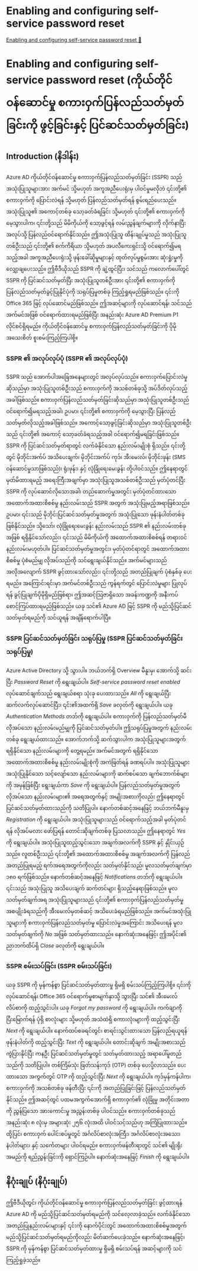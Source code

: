 # Enabling and configuring self-service password reset

[Enabling and configuring self-service password reset 🔗](https://www.coursera.org/learn/cybersecurity-identity-and-access-solutions-with-azure-ad/lecture/31xhK/enabling-and-configuring-self-service-password-reset)

# Enabling and configuring self-service password reset (ကိုယ်တိုင်ဝန်ဆောင်မှု စကားဝှက်ပြန်လည်သတ်မှတ်ခြင်းကို ဖွင့်ခြင်းနှင့် ပြင်ဆင်သတ်မှတ်ခြင်း)

## Introduction (နိဒါန်း)

Azure AD ကိုယ်တိုင်ဝန်ဆောင်မှု စကားဝှက်ပြန်လည်သတ်မှတ်ခြင်း (SSPR) သည် အသုံးပြုသူများအား အက်မင် သို့မဟုတ် အကူအညီပေးရုံးမှ ပါဝင်မှုမလိုဘဲ ၎င်းတို့၏ စကားဝှက်ကို ပြောင်းလဲရန် သို့မဟုတ် ပြန်လည်သတ်မှတ်ရန် စွမ်းရည်ပေးသည်။ အသုံးပြုသူ၏ အကောင့်တစ်ခု သော့ခတ်ခံရခြင်း သို့မဟုတ် ၎င်းတို့၏ စကားဝှက်ကို မေ့သွားပါက၊ ၎င်းတို့သည် မိမိကိုယ်ကို သော့ဖွင့်ရန် လမ်းညွှန်ချက်များကို လိုက်နာပြီး အလုပ်သို့ ပြန်လည်ဝင်ရောက်နိုင်သည်။ ဤအသုံးပြုသူ ထိန်းချုပ်မှုသည် အသုံးပြုသူတစ်ဦးသည် ၎င်းတို့၏ စက်ကိရိယာ သို့မဟုတ် အပလီကေးရှင်းသို့ ဝင်ရောက်၍မရသည့်အခါ အကူအညီပေးရုံးသို့ ဖုန်းခေါ်ဆိုမှုများနှင့် ထုတ်လုပ်မှုစွမ်းအား ဆုံးရှုံးမှုကို လျှော့ချပေးသည်။ ဤဗီဒီယိုသည် SSPR ကို ချဲ့ထွင်ပြီး၊ သင်သည် ကလောက်ပေါ်တွင် SSPR ကို ပြင်ဆင်သတ်မှတ်ပြီး အသုံးပြုသူတစ်ဦးအား ၎င်းတို့၏ စကားဝှက်ကို ပြန်လည်သတ်မှတ်ခွင့်ပြုနိုင်ပုံကို သရုပ်ပြမှုတစ်ခု ကြည့်ရှုရမည်ဖြစ်သည်။ ၎င်းကို Office 365 ဖြင့် လုပ်ဆောင်မည်ဖြစ်သည်။ ဤအဆင့်များကို လုပ်ဆောင်ရန်၊ သင်သည် အက်မင်အဖြစ် ဝင်ရောက်ထားရမည်ဖြစ်ပြီး အနည်းဆုံး Azure AD Premium P1 လိုင်စင်ရှိရမည်။ ကိုယ်တိုင်ဝန်ဆောင်မှု စကားဝှက်ပြန်လည်သတ်မှတ်ခြင်းကို ပိုမိုအသေးစိတ် စူးစမ်းကြည့်ကြပါစို့။

### SSPR ၏ အလုပ်လုပ်ပုံ (SSPR ၏ အလုပ်လုပ်ပုံ)

SSPR သည် အောက်ပါအခြေအနေများတွင် အလုပ်လုပ်သည်။ စကားဝှက်ပြောင်းလဲမှုဆိုသည်မှာ အသုံးပြုသူတစ်ဦးသည် စကားဝှက်ကို အသစ်တစ်ခုသို့ အပ်ဒိတ်လုပ်သည့်အခါဖြစ်သည်။ စကားဝှက်ပြန်လည်သတ်မှတ်ခြင်းဆိုသည်မှာ အသုံးပြုသူတစ်ဦးသည် ဝင်ရောက်၍မရသည့်အခါ၊ ဥပမာ၊ ၎င်းတို့၏ စကားဝှက်ကို မေ့သွားပြီး ပြန်လည်သတ်မှတ်လိုသည့်အခါဖြစ်သည်။ အကောင့်သော့ဖွင့်ခြင်းဆိုသည်မှာ အသုံးပြုသူတစ်ဦးသည် ၎င်းတို့၏ အကောင့် သော့ခတ်ခံရသည့်အခါ ဝင်ရောက်၍မရခြင်းဖြစ်သည်။ SSPR ကို ပြင်ဆင်သတ်မှတ်ရာတွင် လက်ခံနိုင်သော နည်းလမ်းမျိုးစုံ ရှိသည်။ ၎င်းတို့တွင် မိုဘိုင်းအက်ပ် အသိပေးချက်၊ မိုဘိုင်းအက်ပ် ကုဒ်၊ အီးမေးလ်၊ မိုဘိုင်းဖုန်း (SMS ဝန်ဆောင်မှုသာဖြစ်သည်)၊ ရုံးဖုန်း၊ နှင့် လုံခြုံရေးမေးခွန်း တို့ပါဝင်သည်။ ဤနေရာတွင် မှတ်မိထားရမည့် အရေးကြီးအချက်မှာ အသုံးပြုသူအသစ်တစ်ဦးသည် မှတ်ပုံတင်ပြီး SSPR ကို လုပ်ဆောင်လိုသောအခါ၊ တည်ဆောက်မှုအတွင်း မှတ်ပုံတင်ထားသော အထောက်အထားစိစစ်မှု နည်းလမ်းသည် SSPR အတွက် အသုံးပြုမည့်အရာဖြစ်သည်။ ဥပမာ၊ ၎င်းသည် မိုဘိုင်းပြင်ဆင်သတ်မှတ်မှုအတွက် အသုံးပြုသော ဖုန်းနံပါတ်တစ်ခု ဖြစ်နိုင်သည်။ သို့သော်၊ လုံခြုံရေးမေးခွန်း နည်းလမ်းသည် SSPR ၏ နည်းလမ်းတစ်ခုအဖြစ် ရရှိနိုင်သော်လည်း၊ ၎င်းသည် မိမိကိုယ်ကို အထောက်အထားစိစစ်ရန် တရားဝင်နည်းလမ်းမဟုတ်ပါ။ ပြင်ဆင်သတ်မှတ်မှုအတွင်း၊ မှတ်ပုံတင်ရာတွင် အထောက်အထားစိစစ်မှု ပုံစံမည်မျှ လိုအပ်သည်ကို သင်ရွေးချယ်နိုင်သည်။ အက်မင်များသည် အလိုအလျောက် SSPR ဖွင့်ထားသော်လည်း၊ ၎င်းတို့သည် အတည်ပြုချက် ပုံစံနှစ်ခု ပေးရမည်။ အကြောင်းရင်းမှာ အက်မင်တစ်ဦးသည် ကွန်ရက်တွင် ပြောင်းလဲမှုများ ပြုလုပ်ရန် ခွင့်ပြုချက်ပိုမိုရှိမည်ဖြစ်ရာ၊ ဤအဆင့်သြဇာရှိသော အခန်းကဏ္ဍကို အနီးကပ် စောင့်ကြပ်ထားရမည်ဖြစ်သည်။ ယခု သင်၏ Azure AD ဖြင့် SSPR ကို မည်သို့ပြင်ဆင်သတ်မှတ်ရမည်ကို သင်ယူရန် အချိန်ရောက်ပါပြီ။

### SSPR ပြင်ဆင်သတ်မှတ်ခြင်း သရုပ်ပြမှု (SSPR ပြင်ဆင်သတ်မှတ်ခြင်း သရုပ်ပြမှု)

Azure Active Directory သို့ သွားပါ။ ဘယ်ဘက်ရှိ Overview မီနူးမှ၊ အောက်သို့ ဆင်းပြီး _Password Reset_ ကို ရွေးချယ်ပါ။ _Self-service password reset enabled_ လုပ်ဆောင်ချက်သည် ရွေးချယ်စရာ သုံးခု ပေးထားသည်။ _All_ ကို ရွေးချယ်ပြီး ဆက်လက်လုပ်ဆောင်ပြီး၊ ၎င်း၏အထက်ရှိ _Save_ ခလုတ်ကို ရွေးချယ်ပါ။ ယခု _Authentication Methods_ တဘ်ကို ရွေးချယ်ပါ။ စကားဝှက်ကို ပြန်လည်သတ်မှတ်မီ လိုအပ်သော နည်းလမ်းမည်မျှကို ပြင်ဆင်သတ်မှတ်ပါ။ ဤသရုပ်ပြမှုအတွက် နည်းလမ်းတစ်ခု ရွေးချယ်ထားသည်။ အောက်ဘက်သို့ ဆက်သွားပါက အသုံးပြုသူများအတွက် ရရှိနိုင်သော နည်းလမ်းများကို တွေ့ရမည်။ အက်မင်အတွက် ရရှိနိုင်သော အထောက်အထားစိစစ်မှု နည်းလမ်းမျိုးစုံကို အကဲဖြတ်ရန် ခဏရပ်ပါ။ အသုံးပြုသူများ အသုံးပြုနိုင်သော သင့်လျော်သော နည်းလမ်းများကို ဆက်စပ်သော ချက်ဘောက်စ်များကို အမှန်ခြစ်ပြီး ရွေးချယ်ကာ _Save_ ကို ရွေးချယ်ပါ။ ပြန်လည်သတ်မှတ်မှုအတွက် လိုအပ်သော နည်းလမ်းများ၏ အရေအတွက်နှင့် အမျိုးအစားကိုလည်း ဤနေရာတွင် ပြင်ဆင်သတ်မှတ်ထားသည်ကို သတိပြုပါ။ နောက်တစ်ဆင့်အနေဖြင့် ဘယ်ဘက်မီနူးမှ _Registration_ ကို ရွေးချယ်ပါ။ အသုံးပြုသူများသည် ဝင်ရောက်သည့်အခါ မှတ်ပုံတင်ရန် လိုအပ်မလား ဖော်ပြရန် တောင်းဆိုချက်တစ်ခု ပြသလာသည်။ ဤနေရာတွင် _Yes_ ကို ရွေးချယ်ပါ။ အသုံးပြုသူထည့်သွင်းသော အချက်အလက်ကို SSPR နှင့် နှိုင်းယှဉ်သည်။ လူတစ်ဦးသည် ၎င်းတို့၏ အထောက်အထားစိစစ်မှု အချက်အလက်ကို ပြန်လည်အတည်ပြုရမည့် ရက်အရေအတွက်ကိုလည်း သတ်မှတ်နိုင်သည်၊ မူလသတ်မှတ်ချက်မှာ ၁၈၀ ရက်ဖြစ်သည်။ နောက်တစ်ဆင့်အနေဖြင့် _Notifications_ တဘ်ကို ရွေးချယ်ပါ။ ၎င်းသည် အသုံးပြုသူ အသိပေးချက် ဆက်တင်များ ရှိသည့်နေရာဖြစ်သည်။ မူလသတ်မှတ်ချက်အရ အသုံးပြုသူများသည် ၎င်းတို့၏ စကားဝှက်ပြန်လည်သတ်မှတ်မှု အစပျိုးခံရသည်ကို အီးမေးလ်မှတစ်ဆင့် အသိပေးခံရမည်ဖြစ်သည်။ အက်မင်အသုံးပြုသူများကို စကားဝှက်ပြန်လည်သတ်မှတ်မှု ပြောင်းလဲမှုအကြောင်း အသိပေးရန် မူလသတ်မှတ်ချက်ကို _No_ အဖြစ် သတ်မှတ်ထားသည်။ နောက်ဆုံးအနေဖြင့်၊ ဤအပိုင်း၏ ညာဘက်ထိပ်ရှိ _Close_ ခလုတ်ကို ရွေးချယ်ပါ။

### SSPR စမ်းသပ်ခြင်း (SSPR စမ်းသပ်ခြင်း)

ယခု SSPR ကို မှန်ကန်စွာ ပြင်ဆင်သတ်မှတ်ထားမှု ရှိမရှိ စမ်းသပ်ကြည့်ကြပါစို့။ ၎င်းကို လုပ်ဆောင်ရန်၊ Office 365 ဝင်ရောက်မှုစာမျက်နှာသို့ သွားပြီး သင်၏ အီးမေးလ်လိပ်စာကို ထည့်သွင်းပါ။ ယခု _Forgot my password_ ကို ရွေးချယ်ပါ။ ကက်ချာကို ပြီးမြောက်ရန် ပုံရှိ စာလုံးများ သို့မဟုတ် အသံထဲရှိ စကားလုံးများကို ထည့်သွင်းပြီး _Next_ ကို ရွေးချယ်ပါ။ နောက်ထပ်စခရင်တွင်၊ စာရင်းသွင်းထားသော ပြန်လည်ရယူရန် ဖုန်းနံပါတ်ကို ထည့်သွင်းပြီး _Text_ ကို ရွေးချယ်ပါ။ တောင်းဆိုချက် အမျိုးအစားသည် ကွဲပြားနိုင်ပြီး ကနဦး ပြင်ဆင်သတ်မှတ်မှုတွင် သတ်မှတ်ထားသည့် အရာပေါ်မူတည်သည်ကို သတိပြုပါ။ တစ်ကြိမ်သုံး ဖြတ်သန်းကုဒ် (OTP) တစ်ခု ပေးပို့လာသည်။ ပေးထားသော အကွက်တွင် OTP ကို ထည့်သွင်းပြီး _Next_ ကို ရွေးချယ်ပါ။ ကုဒ်မှန်ကန်ပါက၊ စကားဝှက်ကို အသစ်တစ်ခု ဖန်တီးပြီး ၎င်းကို အတည်ပြုခြင်းဖြင့် ပြန်လည်သတ်မှတ်နိုင်သည်။ ဤအဆင့်တွင် ပထမအကွက်အောက်ရှိ စကားဝှက်၏ လုံခြုံမှု အတိုင်းအတာကို ညွှန်ပြသော အားကောင်းမှု အညွှန်းတစ်ခု ပါဝင်သည်။ စကားဝှက်တစ်ခုသည် အနည်းဆုံး ၈ လုံးမှ အများဆုံး ၂၅၆ လုံးအထိ ပါဝင်သင့်သည်ဟု အကြံပြုထားသည်။ ထို့ပြင်၊ စကားဝှက် ပေါင်းစပ်မှုတွင် အင်္ဂလိပ်စာလုံးအကြီး၊ အင်္ဂလိပ်စာလုံးအသေး၊ နံပါတ်များ၊ နှင့် သင်္ကေတများ ပါဝင်ရမည်။ စကားဝှက်ဖန်တီးရာတွင် သင်၏ မျိုးရိုးအမည်ကို ရည်ညွှန်းခြင်းကို ရှောင်ကြဉ်ပါ။ နောက်ဆုံးအနေဖြင့် _Finish_ ကို ရွေးချယ်ပါ။

## နိဂုံးချုပ် (နိဂုံးချုပ်)

ဤဗီဒီယိုတွင်၊ ကိုယ်တိုင်ဝန်ဆောင်မှု စကားဝှက်ပြန်လည်သတ်မှတ်ခြင်း ဖွင့်ထားရန် Azure AD ကို မည်သို့ပြင်ဆင်သတ်မှတ်ရမည်ကို သင်လေ့လာခဲ့သည်။ လက်ခံနိုင်သော အတည်ပြုနည်းလမ်းများနှင့် ၎င်းကို နောက်ပိုင်းတွင် အထောက်အထားစိစစ်မှုအတွက် မည်သို့ပြင်ဆင်သတ်မှတ်ရမည်ကိုလည်း မိတ်ဆက်ပေးခဲ့သည်။ နောက်ဆုံးအနေဖြင့်၊ SSPR ကို မှန်ကန်စွာ ပြင်ဆင်သတ်မှတ်ထားမှု ရှိမရှိ စမ်းသပ်ရန် အဆင့်များကို သင်ကြည့်ရှုခဲ့သည်။
